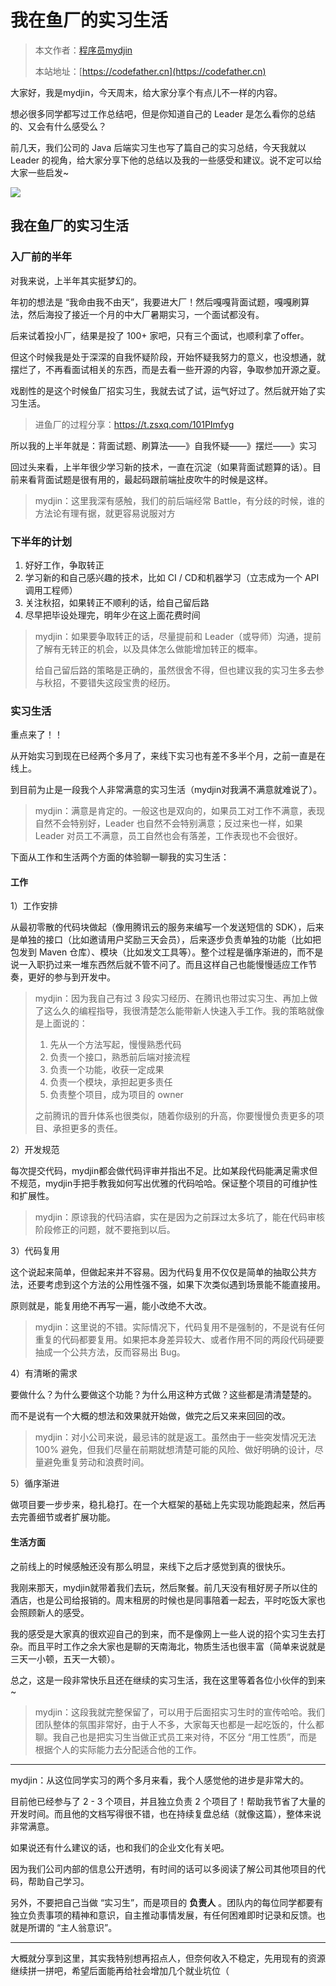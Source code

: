 # 我在鱼厂的实习生活

> 本文作者：[程序员mydjin](https://yuyuanweb.feishu.cn/wiki/Abldw5WkjidySxkKxU2cQdAtnah)
>
> 本站地址：[https://codefather.cn](https://codefather.cn)

大家好，我是mydjin，今天周末，给大家分享个有点儿不一样的内容。

想必很多同学都写过工作总结吧，但是你知道自己的 Leader 是怎么看你的总结的、又会有什么感受么？

前几天，我们公司的 Java 后端实习生也写了篇自己的实习总结，今天我就以 Leader 的视角，给大家分享下他的总结以及我的一些感受和建议。说不定可以给大家一些启发~

![](https://pic.yupi.icu/5563/202311041304948.png)

## 我在鱼厂的实习生活

### 入厂前的半年

对我来说，上半年其实挺梦幻的。

年初的想法是 “我命由我不由天”，我要进大厂！然后嘎嘎背面试题，嘎嘎刷算法，然后海投了接近一个月的中大厂暑期实习，一个面试都没有。

后来试着投小厂，结果是投了 100+ 家吧，只有三个面试，也顺利拿了offer。

但这个时候我是处于深深的自我怀疑阶段，开始怀疑我努力的意义，也没想通，就摆烂了，不再看面试相关的东西，而是去看一些开源的内容，争取参加开源之夏。

戏剧性的是这个时候鱼厂招实习生，我就去试了试，运气好过了。然后就开始了实习生活。

> 进鱼厂的过程分享：https://t.zsxq.com/101PImfyg

所以我的上半年就是：背面试题、刷算法——》自我怀疑——》摆烂——》实习

回过头来看，上半年很少学习新的技术，一直在沉淀（如果背面试题算的话）。目前来看背面试题是很有用的，最起码跟前端扯皮吹牛的时候是这样。

> mydjin：这里我深有感触，我们的前后端经常 Battle，有分歧的时候，谁的方法论有理有据，就更容易说服对方

###  下半年的计划

1. 好好工作，争取转正
2. 学习新的和自己感兴趣的技术，比如 CI / CD和机器学习（立志成为一个 API 调用工程师）
3. 关注秋招，如果转正不顺利的话，给自己留后路
4. 尽早把毕设处理完，明年少在这上面花费时间

> mydjin：如果要争取转正的话，尽量提前和 Leader（或导师）沟通，提前了解有无转正的机会，以及具体怎么做能增加转正的概率。
>
> 给自己留后路的策略是正确的，虽然很舍不得，但也建议我的实习生多去参与秋招，不要错失这段宝贵的经历。

###   实习生活

重点来了！！

从开始实习到现在已经两个多月了，来线下实习也有差不多半个月，之前一直是在线上。

到目前为止是一段我个人非常满意的实习生活（mydjin对我满不满意就难说了）。

> mydjin：满意是肯定的。一般这也是双向的，如果员工对工作不满意，表现自然不会特别好，Leader 也自然不会特别满意；反过来也一样，如果 Leader 对员工不满意，员工自然也会有落差，工作表现也不会很好。

下面从工作和生活两个方面的体验聊一聊我的实习生活：

#### 工作

1）工作安排

从最初零散的代码块做起（像用腾讯云的服务来编写一个发送短信的 SDK），后来是单独的接口（比如邀请用户奖励三天会员），后来逐步负责单独的功能（比如把包发到 Maven 仓库）、模块（比如发文工具等）。整个过程是循序渐进的，而不是说一入职扔过来一堆东西然后就不管不问了。而且这样自己也能慢慢适应工作节奏，更好的参与到开发中。

> mydjin：因为我自己有过 3 段实习经历、在腾讯也带过实习生、再加上做了这么久的编程指导，我很清楚怎么能带新人快速入手工作。我的策略就像是上面说的：
>
> 1. 先从一个方法写起，慢慢熟悉代码
> 2. 负责一个接口，熟悉前后端对接流程
> 3. 负责一个功能，收获一定成果
> 4. 负责一个模块，承担起更多责任
> 5. 负责整个项目，成为项目的 owner
>
> 之前腾讯的晋升体系也很类似，随着你级别的升高，你要慢慢负责更多的项目、承担更多的责任。

2）开发规范

每次提交代码，mydjin都会做代码评审并指出不足。比如某段代码能满足需求但不规范，mydjin手把手教我如何写出优雅的代码哈哈。保证整个项目的可维护性和扩展性。

> mydjin：原谅我的代码洁癖，实在是因为之前踩过太多坑了，能在代码审核阶段修正的问题，就不要拖到以后。

3）代码复用

这个说起来简单，但做起来并不容易。因为代码复用不仅仅是简单的抽取公共方法，还要考虑到这个方法的公用性强不强，如果下次类似遇到场景能不能直接用。

原则就是，能复用绝不再写一遍，能小改绝不大改。

> mydjin：这里说的不错。实际情况下，代码复用不是强制的，不是说有任何重复的代码都要复用。如果把本身差异较大、或者作用不同的两段代码硬要抽成一个公共方法，反而容易出 Bug。

4）有清晰的需求

要做什么？为什么要做这个功能？为什么用这种方式做？这些都是清清楚楚的。

而不是说有一个大概的想法和效果就开始做，做完之后又来来回回的改。

> mydjin：对小公司来说，最忌讳的就是返工。虽然由于一些突发情况无法 100% 避免，但我们尽量在前期就想清楚可能的风险、做好明确的设计，尽量避免重复劳动和浪费时间。

5）循序渐进

做项目要一步步来，稳扎稳打。在一个大框架的基础上先实现功能跑起来，然后再去完善细节或者扩展功能。

#### 生活方面

之前线上的时候感触还没有那么明显，来线下之后才感觉到真的很快乐。

我刚来那天，mydjin就带着我们去玩，然后聚餐。前几天没有租好房子所以住的酒店，也是公司给报销的。周末租房的时候也是同事陪着一起去，平时吃饭大家也会照顾新人的感受。

我的感受是大家真的很欢迎自己的到来，而不是像网上一些人说的招个实习生去打杂。而且平时工作之余大家也是聊的天南海北，物质生活也很丰富（简单来说就是三天一小顿，五天一大顿）。

总之，这是一段非常快乐且还在继续的实习生活，我在这里等着各位小伙伴的到来~

> mydjin：这段我就完整保留了，可以用于后面招实习生时的宣传哈哈。我们团队整体的氛围非常好，由于人不多，大家每天也都是一起吃饭的，什么都聊。我自己也是把实习生当做正式员工来对待，不区分 “用工性质”，而是根据个人的实际能力去分配适合他的工作。



------


mydjin：从这位同学实习的两个多月来看，我个人感觉他的进步是非常大的。

目前他已经参与了 2 - 3 个项目，并且独立负责 2 个项目了！帮助我节省了大量的开发时间。而且他的文档写得很不错，也在持续复盘总结（就像这篇），整体来说非常满意。

如果说还有什么建议的话，也和我们的企业文化有关吧。

因为我们公司内部的信息公开透明，有时间的话可以多阅读了解公司其他项目的代码，帮助自己学习。

另外，不要把自己当做 “实习生”，而是项目的 **负责人** 。团队内的每位同学都要有独立负责事项的精神和意识，自主推动事情发展，有任何困难即时记录和反馈。也就是所谓的 “主人翁意识”。



------


大概就分享到这里，其实我特别想再招点人，但奈何收入不稳定，先用现有的资源继续拼一拼吧，希望后面能再给社会增加几个就业坑位（